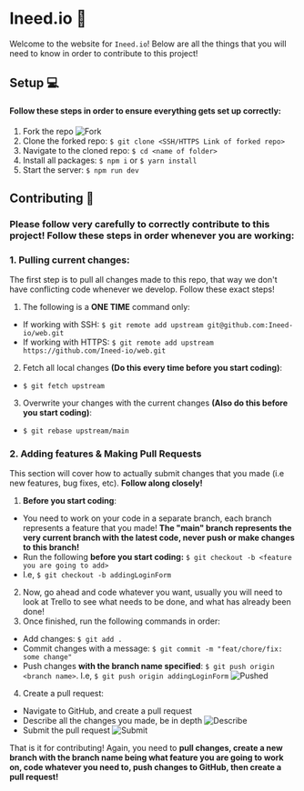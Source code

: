 # Ineed.io 🚀

Welcome to the website for `Ineed.io`! Below are all the things that you will need to know in order to contribute to this project!

## Setup 💻

#### Follow these steps in order to ensure everything gets set up correctly:

1. Fork the repo
   ![Fork](https://i.imgur.com/jB7NW0x.png)
2. Clone the forked repo: `$ git clone <SSH/HTTPS Link of forked repo>`
3. Navigate to the cloned repo: `$ cd <name of folder>`
4. Install all packages: `$ npm i` or `$ yarn install`
5. Start the server: `$ npm run dev`

## Contributing 📜

### Please follow very carefully to correctly contribute to this project! Follow these steps in order whenever you are working:

### 1. Pulling current changes:

The first step is to pull all changes made to this repo, that way we don't have conflicting code whenever we develop. Follow these exact steps!

1. The following is a **ONE TIME** command only:

- If working with SSH: `$ git remote add upstream git@github.com:Ineed-io/web.git`
- If working with HTTPS: `$ git remote add upstream https://github.com/Ineed-io/web.git`

2. Fetch all local changes **(Do this every time before you start coding)**:

- `$ git fetch upstream`

3. Overwrite your changes with the current changes **(Also do this before you start coding)**:

- `$ git rebase upstream/main`

### 2. Adding features & Making Pull Requests

This section will cover how to actually submit changes that you made (i.e new features, bug fixes, etc). **Follow along closely!**

1. **Before you start coding**:

- You need to work on your code in a separate branch, each branch represents a feature that you made! **The "main" branch represents the very current branch with the latest code, never push or make changes to this branch!**
- Run the following **before you start coding:** `$ git checkout -b <feature you are going to add>`
- I.e, `$ git checkout -b addingLoginForm`

2. Now, go ahead and code whatever you want, usually you will need to look at Trello to see what needs to be done, and what has already been done!
3. Once finished, run the following commands in order:

- Add changes: `$ git add .`
- Commit changes with a message: `$ git commit -m "feat/chore/fix: some change"`
- Push changes **with the branch name specified**: `$ git push origin <branch name>`. I.e, `$ git push origin addingLoginForm`
  ![Pushed](https://i.imgur.com/ZWcToJm.png)

4. Create a pull request:

- Navigate to GitHub, and create a pull request
- Describe all the changes you made, be in depth
  ![Describe](https://i.imgur.com/yZ1efbY.png)
- Submit the pull request
  ![Submit](https://i.imgur.com/qzdNmkK.png)

That is it for contributing! Again, you need to **pull changes, create a new branch with the branch name being what feature you are going to work on, code whatever you need to, push changes to GitHub, then create a pull request!**
